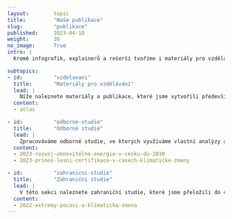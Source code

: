 ```yaml
---
layout:        topic
title:         "Naše publikace"
slug:          "publikace"
published:     2023-04-10
weight:        20
no_image:      True
intro: |
  Kromě infografik, explainerů a rešerší tvoříme i materiály pro vzdělávání a zpracováváme odborné studie. Na publikacích často spolupracujeme s dalšími aktéry – ať už jde o nevládní organizace, firmy nebo tvůrce politik a politické představitele.

subtopics:
- id:          "vzdelavani"
  title:       "Materiály pro vzdělávání"
  lead: |
    Níže naleznete materiály a publikace, které jsme vytvořili především (ale nejen) pro vyučující a studenty. Naši klíčovou publikaci představuje Atlas klimatické změny, který je průvodcem základy klimatické změny – popisuje změny v atmosféře a rizika oteplování.
  content:
  - atlas

- id:          "odborne-studie"
  title:       "Odborné studie"
  lead: |
    Zpracováváme odborné studie, ve kterých využíváme vlastní analýzy a modelování. Pokud byste chtěli využít naši expertízu a nechat si námi nějakou studii nebo její část vypracovat, [ozvěte se nám](https://faktaoklimatu.cz/jak-pouzivat#kontakt).
  content:
  - 2023-rozvoj-obnovitelne-energie-v-cesku-do-2030
  - 2023-prinos-lesni-certifikace-v-casech-klimaticke-zmeny

- id:          "zahranicni-studie"
  title:       "Zahraniční studie"
  lead: |
    V této sekci naleznete zahraniční studie, které jsme přeložili do češtiny a doplnilli o český kontext.
  content:
  - 2022-extremy-pocasi-a-klimaticka-zmena
---
```

